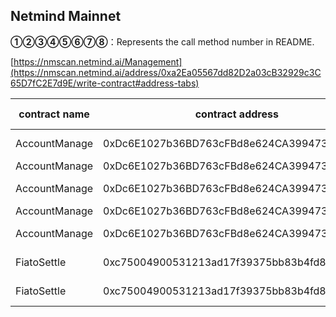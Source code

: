 ## Netmind Mainnet

**①②③④⑤⑥⑦⑧**：Represents the call method number in README.

[https://nmscan.netmind.ai/Management](https://nmscan.netmind.ai/address/0xa2Ea05567dd82D2a03cB32929c3C65D7fC2E7d9E/write-contract#address-tabs)

|contract name|contract address|Proposal ID|Operating Instructions|invoke methods|parameter invocation|
| --- | --- | --- |--- | --- |---|
|       AccountManage   | 0xDc6E1027b36BD763cFBd8e624CA3994737FA4b6c |      |    **⑥**Upgrade Contract  | upgrad| 0x2263423927ef933C59161aD22bc51D220AA3eAF8  |
|  AccountManage   | 0xDc6E1027b36BD763cFBd8e624CA3994737FA4b6c  |       |    **③**set   quota| updateQuota |    0x41107b6400000000000000000000000000000000000000000000000000000000000001f4     |
|  AccountManage   | 0xDc6E1027b36BD763cFBd8e624CA3994737FA4b6c |       |    **③**set   fiatoSettle| setFiatoSettle |     0xa9b59cc0000000000000000000000000c75004900531213ad17f39375bb83b4fd8f6c465    |
|   AccountManage   | 0xDc6E1027b36BD763cFBd8e624CA3994737FA4b6c  |       |    **③**set  feeTo | setFeeTo |    0xf46901ed0000000000000000000000006e3070e634a10cc59868b240021bd6c71303778b    |
|  AccountManage   | 0xDc6E1027b36BD763cFBd8e624CA3994737FA4b6c |       |    **③**set  quotaCny | updateQuotaCny |  0x35be12a20000000000000000000000000000000000000000000000000000000000001388       |
|      FiatoSettle    |0xc75004900531213ad17f39375bb83b4fd8F6c465  |       |    **⑥**Upgrade Contract  | upgrad|   0xE7b10279886A240F50E7d5AdB8EF9E1fC947cc83     |
|     FiatoSettle    |0xc75004900531213ad17f39375bb83b4fd8F6c465  |       |    **③**set  accountManage | setAccountManage |      0xdf37e873000000000000000000000000dc6e1027b36bd763cfbd8e624ca3994737fa4b6c   |


